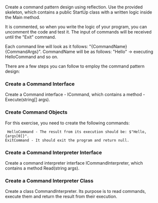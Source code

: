 Create a command pattern design using reflection. Use the provided skeleton, which contains a public StartUp class with a written logic inside the Main method.

It is commented, so when you write the logic of your program, you can uncomment the code and test it. The input of commands will be received until the "Exit" command.

Each command line will look as it follows: "{CommandName} {CommandArgs}". CommandName will be as follows: "Hello" -> executing HelloCommand and so on.

There are a few steps you can follow to employ the command pattern design:

### Create a Command Interface

Create a Command interface - ICommand, which contains a method - Execute(string[] args). 

### Create Command Objects

For this exercise, you need to create the following commands:

     HelloCommand - The result from its execution should be: $"Hello, {args[0]}".
    ExitCommand - It should exit the program and return null.

### Create a Command Interpreter Interface

Create a command interpreter interface ICommandInterpreter, which contains a method Read(string args).

### Create a Command Interpreter Class

Create a class CommandInterpreter. Its purpose is to read commands, execute them and return the result from their execution.  
